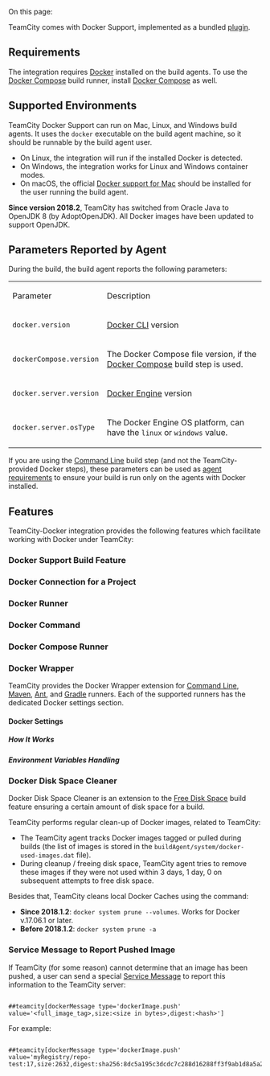 [//]: # (title: Integrating TeamCity with Docker)
[//]: # (auxiliary-id: Integrating TeamCity with Docker)

On this page:

<tag-list of="chapter" mode="tree" depth="4"/>

TeamCity comes with Docker Support, implemented as a bundled [plugin](https://plugins.jetbrains.com/plugin/10062-docker-support).

## Requirements

The integration requires [Docker](https://docs.docker.com/engine/installation/) installed on the build agents. To use the [Docker Compose](docker-compose.md) build runner, install [Docker Compose](https://docs.docker.com/compose/install/) as well.

<chunk include-id="reqs-supported-env">

## Supported Environments

TeamCity Docker Support can run on Mac, Linux, and Windows build agents. It uses the `docker` executable on the build agent machine, so it should be runnable by the build agent user. 

<note>

   * On Linux, the integration will run if the installed Docker is detected.
   * On Windows, the integration works for Linux and Windows container modes.
   * On macOS, the official [Docker support for Mac](https://docs.docker.com/docker-for-mac/install/) should be installed for the user running the build agent.

</note>

 __Since version 2018.2__, TeamCity has switched from Oracle Java to OpenJDK 8 (by AdoptOpenJDK). All Docker images have been updated to support OpenJDK.

</chunk>

## Parameters Reported by Agent

During the build, the build agent reports the following parameters:

<table><tr>

<td>

Parameter

</td>

<td>

Description

</td></tr><tr>

<td>

`docker.version`

</td>

<td>

[Docker CLI](https://docs.docker.com/engine/reference/commandline/docker/) version

</td></tr><tr>

<td>

`dockerCompose.version`

</td>

<td>

The Docker Compose file version, if the [Docker Compose](docker-compose.md) build step is used.

</td></tr><tr>

<td>

`docker.server.version`

</td>

<td>

[Docker Engine](https://docs.docker.com/engine/reference/commandline/dockerd/) version

</td></tr><tr>

<td>

`docker.server.osType`

</td>

<td>

The Docker Engine OS platform, can have the `linux` or `windows` value.

</td></tr></table>

If you are using the [Command Line](command-line.md) build step (and not the TeamCity-provided Docker steps), these parameters can be used as [agent requirements](agent-requirements.md) to ensure your build is run only on the agents with Docker installed. 

## Features

TeamСity-Docker integration provides the following features which facilitate working with Docker under TeamCity:

### Docker Support Build Feature

<include src="docker-support.md" include-id="docker-support"/>

### Docker Connection for a Project

<include src="configuring-connections-to-docker.md" include-id="docker-connection"/>

### Docker Runner

<include src="docker.md" include-id="docker-runner"/>

### Docker Command
<include src="docker.md" include-id="docker-command"/>

### Docker Compose Runner

<include src="docker-compose.md" include-id="docker-compose"/>

### Docker Wrapper

TeamCity provides the Docker Wrapper extension for [Command Line](command-line.md), [Maven](maven.md), [Ant](ant.md), and [Gradle](gradle.md) runners. Each of the supported runners has the dedicated Docker settings section.

#### Docker Settings

<include src="docker-wrapper.md" include-id="docker-settings"/>

##### How It Works

<include src="docker-wrapper.md" include-id="docker-settings-how"/>

##### Environment Variables Handling

<include src="docker-wrapper.md" include-id="docker-settings-env-var"/>

### Docker Disk Space Cleaner

Docker Disk Space Cleaner is an extension to the [Free Disk Space](free-disk-space.md) build feature ensuring a certain amount of disk space for a build.   

TeamCity performs regular clean-up of Docker images, related to TeamCity:
* The TeamCity agent tracks Docker images tagged or pulled during builds (the list of images is stored in the `buildAgent/system/docker-used-images.dat` file). 
* During cleanup / freeing disk space, TeamCity agent tries to remove these images if they were not used within 3 days, 1 day, 0 on subsequent attempts to free disk space.  

Besides that, TeamCity cleans local Docker Caches using the command:

* __Since 2018.1.2__: `docker system prune --volumes`. Works for Docker v.17.06.1 or later.
* __Before 2018.1.2__: `docker system prune -a`

### Service Message to Report Pushed Image

If TeamCity (for some reason) cannot determine that an image has been pushed, a user can send a special [Service Message](build-script-interaction-with-teamcity.md) to report this information to the TeamCity server:


```Shell

##teamcity[dockerMessage type='dockerImage.push' value='<full_image_tag>,size:<size in bytes>,digest:<hash>']

```

For example:

```Shell

##teamcity[dockerMessage type='dockerImage.push' value='myRegistry/repo-test:17,size:2632,digest:sha256:8dc5a195c3dcdc7c288d16288ff3f9ab1d8a5a230e09afb9c8dc9215e861aa55']
```